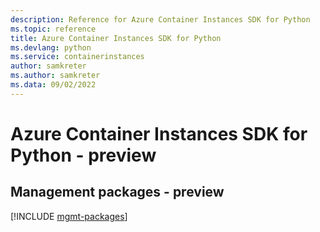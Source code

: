 ```yaml
---
description: Reference for Azure Container Instances SDK for Python
ms.topic: reference
title: Azure Container Instances SDK for Python
ms.devlang: python
ms.service: containerinstances
author: samkreter
ms.author: samkreter
ms.data: 09/02/2022
---
```

# Azure Container Instances SDK for Python - preview

## Management packages - preview
[!INCLUDE [mgmt-packages](container-instances-mgmt-index.md)]